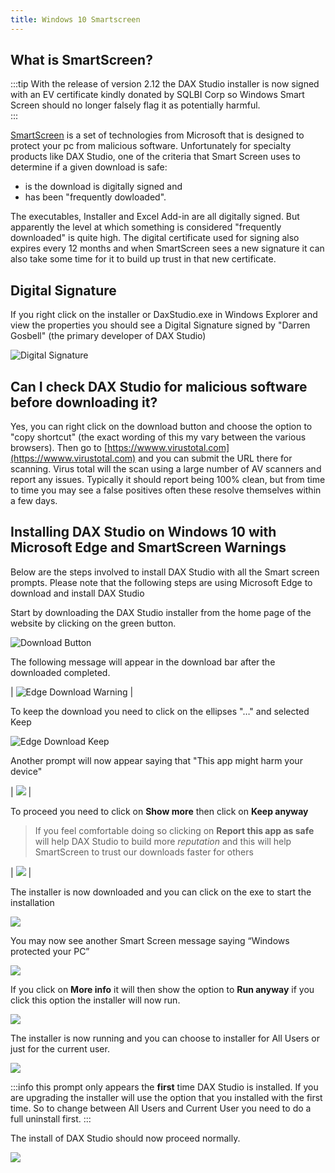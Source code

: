 ```yaml
---
title: Windows 10 Smartscreen
---
```

## What is SmartScreen?

:::tip
 With the release of version 2.12 the DAX Studio installer is now signed with an EV certificate kindly donated by SQLBI Corp so Windows Smart Screen should no longer falsely flag it as potentially harmful.  
:::

[SmartScreen](https://docs.microsoft.com/en-us/windows/security/threat-protection/microsoft-defender-smartscreen/microsoft-defender-smartscreen-overview) is a set of technologies from Microsoft that is designed to protect your pc from malicious software. Unfortunately for specialty products like DAX Studio, one of the criteria that Smart Screen uses to determine if a given download is safe:
* is the download is digitally signed and 
* has been "frequently dowloaded". 

The executables, Installer and Excel Add-in are all digitally signed. But apparently the level at which something is considered "frequently downloaded" is quite high. The digital certificate used for signing also expires every 12 months and when SmartScreen sees a new signature it can also take some time for it to build up trust in that new certificate.

## Digital Signature

If you right click on the installer or DaxStudio.exe in Windows Explorer and view the properties you should see a Digital Signature signed by "Darren Gosbell" (the primary developer of DAX Studio)

![Digital Signature](digital-signature.png)

## Can I check DAX Studio for malicious software before downloading it?

Yes, you can right click on the download button and choose the option to "copy shortcut" (the exact wording of this my vary between the various browsers). Then go to [https://wwww.virustotal.com](https://wwww.virustotal.com) and you can submit the URL there for scanning. Virus total will the scan using a large number of AV scanners and report any issues. Typically it should report being 100% clean, but from time to time you may see a false positives often these resolve themselves within a few days. 

## Installing DAX Studio on Windows 10 with Microsoft Edge and SmartScreen Warnings

Below are the steps involved to install DAX Studio with all the Smart screen prompts.
Please note that the following steps are using Microsoft Edge to download and install DAX Studio 

Start by downloading the DAX Studio installer from the home page of the website by clicking  on the green button.

![Download Button](download-button.png) 

The following message will appear in the download bar after the downloaded completed.

| ![Edge Download Warning](edge-download-warning.png) |

To keep the download you need to click on the ellipses "…" and selected Keep

![Edge Download Keep](edge-download-keep.png)

Another prompt will now appear saying that "This app might harm your device"

| ![](smart-screen-1.png) |


 To proceed you need to click on **Show more** then click on **Keep anyway** 
 
 > If you feel comfortable doing so clicking on **Report this app as safe** will help DAX Studio to build more *reputation* and this will help SmartScreen to trust our downloads faster for others

| ![](smart-screen-keep-anyway.png) |


The installer is now downloaded and you can click on the exe to start the installation

![](run-installer.png)

You may now see another Smart Screen message saying “Windows protected your PC”

![](windows-protected-your-pc.png)

If you click on **More info** it will then show the option to **Run anyway** if you click this option the installer will now run.

![](install-anyway.png)

The installer is now running and you can choose to installer for All Users or just for the current user. 

![](install-mode.png)

:::info
this prompt only appears the **first** time DAX Studio is installed. If you are upgrading the installer will use the option that you installed with the first time. So to change between All Users and Current User you need to do a full uninstall first.
:::

The install of DAX Studio should now proceed normally.

![](installed.png)
